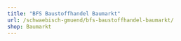 ```yaml
---
title: "BFS Baustoffhandel Baumarkt"
url: /schwaebisch-gmuend/bfs-baustoffhandel-baumarkt/
shop: Baumarkt
---
```

